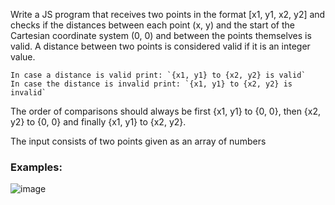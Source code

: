 Write a JS program that receives two points in the format [x1, y1, x2, y2] and checks if the distances between each point (x, y) and the start of the Cartesian coordinate system (0, 0) and between the points themselves is valid. A distance between two points is considered valid if it is an integer value.

    In case a distance is valid print: `{x1, y1} to {x2, y2} is valid`
    In case the distance is invalid print: `{x1, y1} to {x2, y2} is invalid`

The order of comparisons should always be first {x1, y1} to {0, 0}, then {x2, y2} to {0, 0} and finally {x1, y1} to {x2, y2}. 

The input consists of two points given as an array of numbers

### Examples:

![image](https://github.com/nsinorov/SoftUniMainPath/assets/45227327/d18a427b-b32d-41b3-9a02-9cb2765d402d)
